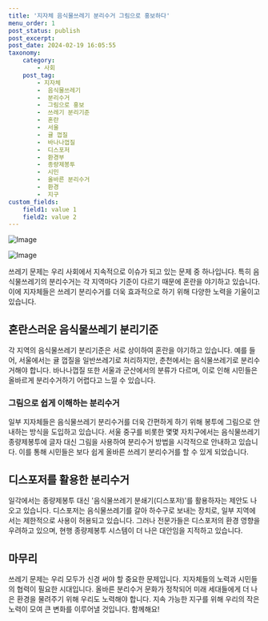 ```yaml
---
title: '지자체 음식물쓰레기 분리수거 그림으로 홍보하다'
menu_order: 1
post_status: publish
post_excerpt: 
post_date: 2024-02-19 16:05:55
taxonomy:
    category:
        - 사회
    post_tag:
        - 지자체
        -  음식물쓰레기
        -  분리수거
        -  그림으로 홍보
        -  쓰레기 분리기준
        -  혼란
        -  서울
        -  귤 껍질
        -  바나나껍질
        -  디스포저
        -  환경부
        -  종량제봉투
        -  시민
        -  올바른 분리수거
        -  환경
        -  지구
custom_fields:
    field1: value 1
    field2: value 2
---
```


![Image](https://imgnews.pstatic.net/image/028/2024/02/18/0002677328_001_20240219132501073.jpg?type=w647)

![Image](https://imgnews.pstatic.net/image/028/2024/02/18/0002677328_002_20240219132501100.jpg?type=w647)

쓰레기 문제는 우리 사회에서 지속적으로 이슈가 되고 있는 문제 중 하나입니다. 특히 음식물쓰레기의 분리수거는 각 지역마다 기준이 다르기 때문에 혼란을 야기하고 있습니다. 이에 지자체들은 쓰레기 분리수거를 더욱 효과적으로 하기 위해 다양한 노력을 기울이고 있습니다.
## 혼란스러운 음식물쓰레기 분리기준
각 지역의 음식물쓰레기 분리기준은 서로 상이하여 혼란을 야기하고 있습니다. 예를 들어, 서울에서는 귤 껍질을 일반쓰레기로 처리하지만, 춘천에서는 음식물쓰레기로 분리수거해야 합니다. 바나나껍질 또한 서울과 군산에서의 분류가 다르며, 이로 인해 시민들은 올바르게 분리수거하기 어렵다고 느낄 수 있습니다.
### 그림으로 쉽게 이해하는 분리수거
일부 지자체들은 음식물쓰레기 분리수거를 더욱 간편하게 하기 위해 봉투에 그림으로 안내하는 방식을 도입하고 있습니다. 서울 중구를 비롯한 몇몇 자치구에서는 음식물쓰레기 종량제봉투에 글자 대신 그림을 사용하여 분리수거 방법을 시각적으로 안내하고 있습니다. 이를 통해 시민들은 보다 쉽게 올바른 쓰레기 분리수거를 할 수 있게 되었습니다.
## 디스포저를 활용한 분리수거
일각에서는 종량제봉투 대신 '음식물쓰레기 분쇄기(디스포저)'를 활용하자는 제안도 나오고 있습니다. 디스포저는 음식물쓰레기를 갈아 하수구로 보내는 장치로, 일부 지역에서는 제한적으로 사용이 허용되고 있습니다. 그러나 전문가들은 디스포저의 환경 영향을 우려하고 있으며, 현행 종량제봉투 시스템이 더 나은 대안임을 지적하고 있습니다.
## 마무리
쓰레기 문제는 우리 모두가 신경 써야 할 중요한 문제입니다. 지자체들의 노력과 시민들의 협력이 필요한 시대입니다. 올바른 분리수거 문화가 정착되어 미래 세대들에게 더 나은 환경을 물려주기 위해 우리도 노력해야 합니다. 지속 가능한 지구를 위해 우리의 작은 노력이 모여 큰 변화를 이루어낼 것입니다. 함께해요!
